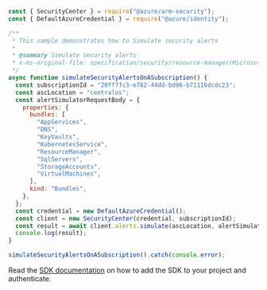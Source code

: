 ```javascript
const { SecurityCenter } = require("@azure/arm-security");
const { DefaultAzureCredential } = require("@azure/identity");

/**
 * This sample demonstrates how to Simulate security alerts
 *
 * @summary Simulate security alerts
 * x-ms-original-file: specification/security/resource-manager/Microsoft.Security/stable/2021-11-01/examples/Alerts/SimulateAlerts_example.json
 */
async function simulateSecurityAlertsOnASubscription() {
  const subscriptionId = "20ff7fc3-e762-44dd-bd96-b71116dcdc23";
  const ascLocation = "centralus";
  const alertSimulatorRequestBody = {
    properties: {
      bundles: [
        "AppServices",
        "DNS",
        "KeyVaults",
        "KubernetesService",
        "ResourceManager",
        "SqlServers",
        "StorageAccounts",
        "VirtualMachines",
      ],
      kind: "Bundles",
    },
  };
  const credential = new DefaultAzureCredential();
  const client = new SecurityCenter(credential, subscriptionId);
  const result = await client.alerts.simulate(ascLocation, alertSimulatorRequestBody);
  console.log(result);
}

simulateSecurityAlertsOnASubscription().catch(console.error);
```

Read the [SDK documentation](https://github.com/Azure/azure-sdk-for-js/blob/%40azure%2Farm-security_5.0.0/sdk/security/arm-security/README.md) on how to add the SDK to your project and authenticate.

